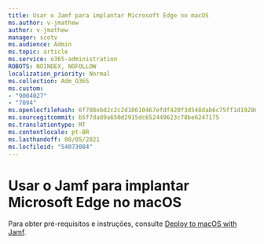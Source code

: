 ```yaml
---
title: Usar o Jamf para implantar Microsoft Edge no macOS
ms.author: v-jmathew
author: v-jmathew
manager: scotv
ms.audience: Admin
ms.topic: article
ms.service: o365-administration
ROBOTS: NOINDEX, NOFOLLOW
localization_priority: Normal
ms.collection: Adm_O365
ms.custom:
- "9004027"
- "7094"
ms.openlocfilehash: 6f708ebd2c2c2d10610467efdf420f3d548dab6c75ff1d19286561e754ba7710
ms.sourcegitcommit: b5f7da89a650d2915dc652449623c78be6247175
ms.translationtype: MT
ms.contentlocale: pt-BR
ms.lasthandoff: 08/05/2021
ms.locfileid: "54073084"
---
```

# <a name="use-jamf-to-deploy-microsoft-edge-to-macos"></a>Usar o Jamf para implantar Microsoft Edge no macOS

Para obter pré-requisitos e instruções, consulte [Deploy to macOS with Jamf](https://go.microsoft.com/fwlink/?linkid=2135109).
